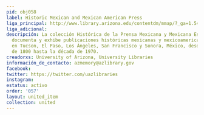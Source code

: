 ```yaml
---
pid: obj058
label: Historic Mexican and Mexican American Press
liga_principal: http://www.library.arizona.edu/contentdm/mmap/?_ga=1.54565291.1433533697.1461018791
liga_adicional: 
descripción: La colección Histórica de la Prensa Mexicana y Mexicana Estadounidense
  documenta y exhibe publicaciones históricas mexicanas y mexicoamericanas publicadas
  en Tucson, El Paso, Los Ángeles, San Francisco y Sonora, México, desde mediados
  de 1800 hasta la década de 1970.
creadorxs: University of Arizona, University Libraries
información_de_contacto: azmemory@azlibrary.gov
facebook: 
twitter: https://twitter.com/uazlibraries
instagram: 
estatus: activo
order: '057'
layout: united_item
collection: united
---
```

